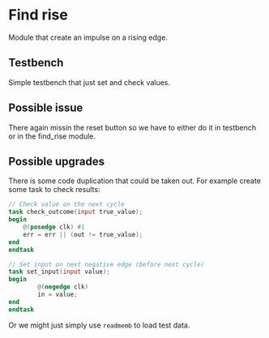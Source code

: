 # Find rise
Module that create an impulse on a rising edge.

## Testbench
Simple testbench that just set and check values.

## Possible issue
There again missin the reset button so we have to either do it in testbench
or in the find\_rise module.

## Possible upgrades
There is some code duplication that could be taken out.
For example create some task to check results:

```verilog
// Check value on the next cycle
task check_outcome(input true_value);
begin
    @(posedge clk) #1
    err = err || (out != true_value);
end
endtask

// Set input on next negative edge (before next cycle)
task set_input(input value);
begin
        @(negedge clk)
        in = value;
end
endtask
```

Or we might just simply use `readmemb` to load test data.
